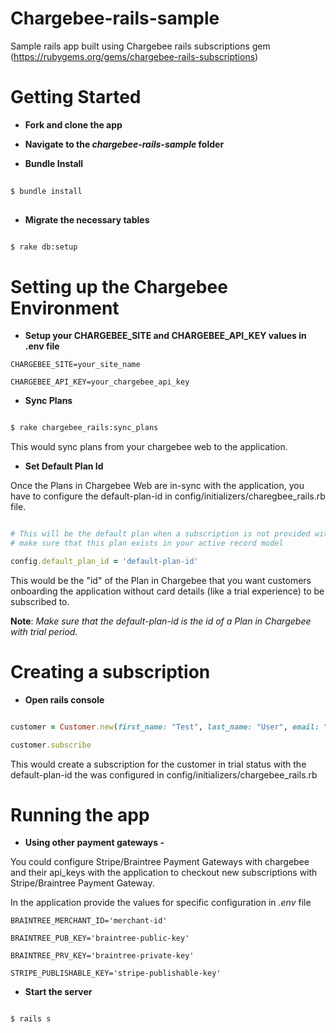 # Chargebee-rails-sample

Sample rails app built using Chargebee rails subscriptions gem (https://rubygems.org/gems/chargebee-rails-subscriptions)

# Getting Started

  * **Fork and clone the app**
  
  * **Navigate to the *chargebee-rails-sample* folder**
  
  * **Bundle Install**
  
  ```zsh
      
  $ bundle install
    
  ```
  
  * **Migrate the necessary tables**
  
  ```zsh
  
  $ rake db:setup
  
  ```
  
# Setting up the Chargebee Environment

  * **Setup your CHARGEBEE_SITE and CHARGEBEE_API_KEY values in .env file**
  
  ```env
  CHARGEBEE_SITE=your_site_name
  
  CHARGEBEE_API_KEY=your_chargebee_api_key
  ```
  
  * **Sync Plans**
   
  ```zsh
  
  $ rake chargebee_rails:sync_plans
  
  ```
  
  This would sync plans from your chargebee web to the application.
  
  * **Set Default Plan Id**
  
  Once the Plans in Chargebee Web are in-sync with the application, you have to configure the default-plan-id in config/initializers/charegbee_rails.rb file.
  
  ```ruby
  
  # This will be the default plan when a subscription is not provided with one
  # make sure that this plan exists in your active record model
  
  config.default_plan_id = 'default-plan-id'
  
  ```
  
  This would be the "id" of the Plan in Chargebee that you want customers onboarding the application without card details (like a trial experience) to be subscribed to.
  
  **Note**: *Make sure that the default-plan-id is the id of a Plan in Chargebee with trial period.*
  
# Creating a subscription

  * **Open rails console**
  
  ```ruby
  
  customer = Customer.new(first_name: "Test", last_name: "User", email: "test@example.com", phone: "1234556789", company: "New Company")
  
  customer.subscribe
  
  ```
  
  This would create a subscription for the customer in trial status with the default-plan-id the was configured in config/initializers/chargebee_rails.rb
  
# Running the app

 * **Using other payment gateways -** 
 
 You could configure Stripe/Braintree Payment Gateways with chargebee and their api_keys with the application to checkout new subscriptions with Stripe/Braintree Payment Gateway.

 In the application provide the values for specific configuration in *.env* file
  
 ```env
 BRAINTREE_MERCHANT_ID='merchant-id'
 
 BRAINTREE_PUB_KEY='braintree-public-key'
 
 BRAINTREE_PRV_KEY='braintree-private-key'
 
 STRIPE_PUBLISHABLE_KEY='stripe-publishable-key'
 ```

 * **Start the server**
 
 ```zsh
 
 $ rails s
 
 ```
 
